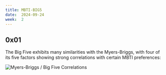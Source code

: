 ```yaml
---
title: MBTI-BIG5
date:  2024-09-24 
week:  2
---
```


  

## 0x01

The Big Five exhibits many similarities with the Myers-Briggs, with four of its five factors showing strong correlations with certain MBTI preferences:

![Myers-Briggs / Big Five Correlations](https://blog-staryu-cn.oss-cn-shanghai.aliyuncs.com/2024/blog-markdown2024-09-24-11-50-53-big-five-min.png)

